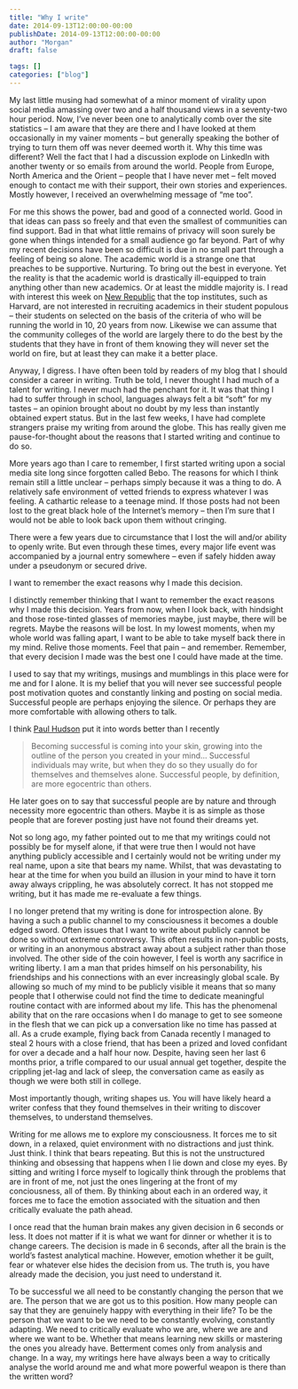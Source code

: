 ```yaml
---
title: "Why I write"
date: 2014-09-13T12:00:00-00:00
publishDate: 2014-09-13T12:00:00-00:00
author: "Morgan"
draft: false

tags: []
categories: ["blog"]
---
```


My last little musing had somewhat of a minor moment of virality upon social media amassing over two and a half thousand views in a seventy-two hour period. Now, I’ve never been one to analytically comb over the site statistics – I am aware that they are there and I have looked at them occasionally in my vainer moments – but generally speaking the bother of trying to turn them off was never deemed worth it. Why this time was different? Well the fact that I had a discussion explode on LinkedIn with another twenty or so emails from around the world. People from Europe, North America and the Orient – people that I have never met – felt moved enough to contact me with their support, their own stories and experiences. Mostly however, I received an overwhelming message of “me too”.

For me this shows the power, bad and good of a connected world. Good in that ideas can pass so freely and that even the smallest of communities can find support. Bad in that what little remains of privacy will soon surely be gone when things intended for a small audience go far beyond. Part of why my recent decisions have been so difficult is due in no small part through a feeling of being so alone. The academic world is a strange one that preaches to be supportive. Nurturing. To bring out the best in everyone. Yet the reality is that the academic world is drastically ill-equipped to train anything other than new academics. Or at least the middle majority is. I read with interest this week on [New Republic](https://web.archive.org/web/20160529220854/http://www.newrepublic.com/article/119321/harvard-ivy-league-should-judge-students-standardized-tests) that the top institutes, such as Harvard, are not interested in recruiting academics in their student populous – their students on selected on the basis of the criteria of who will be running the world in 10, 20 years from now. Likewise we can assume that the community colleges of the world are largely there to do the best by the students that they have in front of them knowing they will never set the world on fire, but at least they can make it a better place.

Anyway, I digress. I have often been told by readers of my blog that I should consider a career in writing. Truth be told, I never thought I had much of a talent for writing. I never much had the penchant for it. It was that thing I had to suffer through in school, languages always felt a bit “soft” for my tastes – an opinion brought about no doubt by my less than instantly obtained expert status. But in the last few weeks, I have had complete strangers praise my writing from around the globe. This has really given me pause-for-thought about the reasons that I started writing and continue to do so.

More years ago than I care to remember, I first started writing upon a social media site long since forgotten called Bebo. The reasons for which I think remain still a little unclear – perhaps simply because it was a thing to do. A relatively safe environment of vetted friends to express whatever I was feeling. A cathartic release to a teenage mind. If those posts had not been lost to the great black hole of the Internet’s memory – then I’m sure that I would not be able to look back upon them without cringing.

There were a few years due to circumstance that I lost the will and/or ability to openly write. But even through these times, every major life event was accompanied by a journal entry somewhere – even if safely hidden away under a pseudonym or secured drive.

I want to remember the exact reasons why I made this decision.

I distinctly remember thinking that I want to remember the exact reasons why I made this decision. Years from now, when I look back, with hindsight and those rose-tinted glasses of memories maybe, just maybe, there will be regrets. Maybe the reasons will be lost. In my lowest moments, when my whole world was falling apart, I want to be able to take myself back there in my mind. Relive those moments. Feel that pain – and remember. Remember, that every decision I made was the best one I could have made at the time.

I used to say that my writings, musings and mumblings in this place were for me and for I alone. It is my belief that you will never see successful people post motivation quotes and constantly linking and posting on social media. Successful people are perhaps enjoying the silence. Or perhaps they are more comfortable with allowing others to talk.

I think [Paul Hudson](http://elitedaily.com/life/motivation/never-really-successful-friends-post-successinspirational-quotes/752554/) put it into words better than I recently

>  Becoming successful is coming into your skin, growing into the outline of the person you created in your mind…
Successful individuals may write, but when they do so they usually do for themselves and themselves alone. Successful people, by definition, are more egocentric than others.

He later goes on to say that successful people are by nature and through necessity more egocentric than others. Maybe it is as simple as those people that are forever posting just have not found their dreams yet.

Not so long ago, my father pointed out to me that my writings could not possibly be for myself alone, if that were true then I would not have anything publicly accessible and I certainly would not be writing under my real name, upon a site that bears my name. Whilst, that was devastating to hear at the time for when you build an illusion in your mind to have it torn away always crippling, he was absolutely correct. It has not stopped me writing, but it has made me re-evaluate a few things.

I no longer pretend that my writing is done for introspection alone. By having a such a public channel to my consciousness it becomes a double edged sword. Often issues that I want to write about publicly cannot be done so without extreme controversy. This often results in non-public posts, or writing in an anonymous abstract away about a subject rather than those involved. The other side of the coin however, I feel is worth any sacrifice in writing liberty. I am a man that prides himself on his personability, his friendships and his connections with an ever increasingly global scale. By allowing so much of my mind to be publicly visible it means that so many people that I otherwise could not find the time to dedicate meaningful routine contact with are informed about my life. This has the phenomenal ability that on the rare occasions when I do manage to get to see someone in the flesh that we can pick up a conversation like no time has passed at all. As a crude example, flying back from Canada recently I managed to steal 2 hours with a close friend, that has been a prized and loved confidant for over a decade and a half hour now. Despite, having seen her last 6 months prior, a trifle compared to our usual annual get together, despite the crippling jet-lag and lack of sleep, the conversation came as easily as though we were both still in college.

Most importantly though, writing shapes us. You will have likely heard a writer confess that they found themselves in their writing to discover themselves, to understand themselves.

Writing for me allows me to explore my consciousness. It forces me to sit down, in a relaxed, quiet environment with no distractions and just think. Just think. I think that bears repeating. But this is not the unstructured thinking and obsessing that happens when I lie down and close my eyes. By sitting and writing I force myself to logically think through the problems that are in front of me, not just the ones lingering at the front of my conciousness, all of them. By thinking about each in an ordered way, it forces me to face the emotion associated with the situation and then critically evaluate the path ahead.

I once read that the human brain makes any given decision in 6 seconds or less. It does not matter if it is what we want for dinner or whether it is to change careers. The decision is made in 6 seconds, after all the brain is the world’s fastest analytical machine. However, emotion whether it be guilt, fear or whatever else hides the decision from us. The truth is, you have already made the decision, you just need to understand it.

To be successful we all need to be constantly changing the person that we are. The person that we are got us to this position. How many people can say that they are genuinely happy with everything in their life? To be the person that we want to be we need to be constantly evolving, constantly adapting. We need to critically evaluate who we are, where we are and where we want to be. Whether that means learning new skills or mastering the ones you already have. Betterment comes only from analysis and change. In a way, my writings here have always been a way to critically analyse the world around me and what more powerful weapon is there than the written word?
